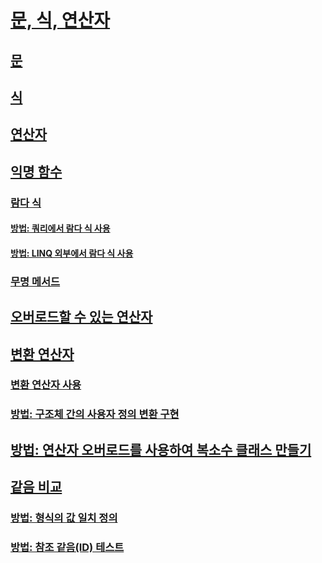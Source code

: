 # [문, 식, 연산자](index.md)
## [문](statements.md)
## [식](expressions.md)
## [연산자](operators.md)
## [익명 함수](anonymous-functions.md)
### [람다 식](lambda-expressions.md)
#### [방법: 쿼리에서 람다 식 사용](how-to-use-lambda-expressions-in-a-query.md)
#### [방법: LINQ 외부에서 람다 식 사용](how-to-use-lambda-expressions-outside-linq.md)
### [무명 메서드](anonymous-methods.md)
## [오버로드할 수 있는 연산자](overloadable-operators.md)
## [변환 연산자](conversion-operators.md)
### [변환 연산자 사용](using-conversion-operators.md)
### [방법: 구조체 간의 사용자 정의 변환 구현](how-to-implement-user-defined-conversions-between-structs.md)
## [방법: 연산자 오버로드를 사용하여 복소수 클래스 만들기](how-to-use-operator-overloading-to-create-a-complex-number-class.md)
## [같음 비교](equality-comparisons.md)
### [방법: 형식의 값 일치 정의](how-to-define-value-equality-for-a-type.md)
### [방법: 참조 같음(ID) 테스트](how-to-test-for-reference-equality-identity.md)
